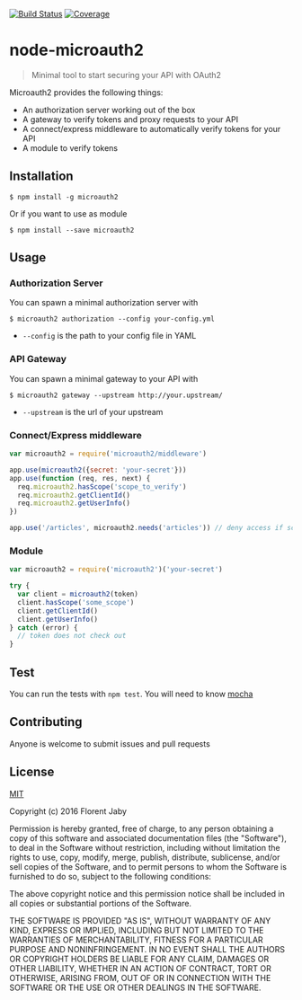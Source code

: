 [![Build Status][travis-image]][travis-url] [![Coverage][coveralls-image]][coveralls-url]

node-microauth2
==================

> Minimal tool to start securing your API with OAuth2

Microauth2 provides the following things:

+ An authorization server working out of the box
+ A gateway to verify tokens and proxy requests to your API
+ A connect/express middleware to automatically verify tokens for your API
+ A module to verify tokens

Installation
------------

    $ npm install -g microauth2

Or if you want to use as module

    $ npm install --save microauth2

Usage
-----

### Authorization Server

You can spawn a minimal authorization server with

    $ microauth2 authorization --config your-config.yml

+ `--config` is the path to your config file in YAML

### API Gateway

You can spawn a minimal gateway to your API with

    $ microauth2 gateway --upstream http://your.upstream/

+ `--upstream` is the url of your upstream

### Connect/Express middleware

```javascript
var microauth2 = require('microauth2/middleware')

app.use(microauth2({secret: 'your-secret'}))
app.use(function (req, res, next) {
  req.microauth2.hasScope('scope_to_verify')
  req.microauth2.getClientId()
  req.microauth2.getUserInfo()
})

app.use('/articles', microauth2.needs('articles')) // deny access if scope not granted
```


### Module

```javascript
var microauth2 = require('microauth2')('your-secret')

try {
  var client = microauth2(token)
  client.hasScope('some_scope')
  client.getClientId()
  client.getUserInfo()
} catch (error) {
  // token does not check out
}
```

Test
----

You can run the tests with `npm test`. You will need to know [mocha][mocha-url]

Contributing
------------

Anyone is welcome to submit issues and pull requests


License
-------

[MIT](http://opensource.org/licenses/MIT)

Copyright (c) 2016 Florent Jaby

Permission is hereby granted, free of charge, to any person obtaining a copy of this software and associated documentation files (the "Software"), to deal in the Software without restriction, including without limitation the rights to use, copy, modify, merge, publish, distribute, sublicense, and/or sell copies of the Software, and to permit persons to whom the Software is furnished to do so, subject to the following conditions:

The above copyright notice and this permission notice shall be included in all copies or substantial portions of the Software.

THE SOFTWARE IS PROVIDED "AS IS", WITHOUT WARRANTY OF ANY KIND, EXPRESS OR IMPLIED, INCLUDING BUT NOT LIMITED TO THE WARRANTIES OF MERCHANTABILITY, FITNESS FOR A PARTICULAR PURPOSE AND NONINFRINGEMENT. IN NO EVENT SHALL THE AUTHORS OR COPYRIGHT HOLDERS BE LIABLE FOR ANY CLAIM, DAMAGES OR OTHER LIABILITY, WHETHER IN AN ACTION OF CONTRACT, TORT OR OTHERWISE, ARISING FROM, OUT OF OR IN CONNECTION WITH THE SOFTWARE OR THE USE OR OTHER DEALINGS IN THE SOFTWARE.


[travis-image]: http://img.shields.io/travis/Floby/node-microauth2/master.svg?style=flat
[travis-url]: https://travis-ci.org/Floby/node-microauth2
[coveralls-image]: http://img.shields.io/coveralls/Floby/node-microauth2/master.svg?style=flat
[coveralls-url]: https://coveralls.io/r/Floby/node-microauth2
[mocha-url]: https://github.com/visionmedia/mocha


